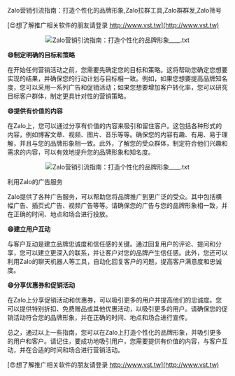Zalo营销引流指南：打造个性化的品牌形象,Zalo拉群工具,Zalo群群发,Zalo筛号

[😍想了解推广相关软件的朋友请登录 http://www.vst.tw](http://www.vst.tw)

 <center><img src="https://vst.tw/MP4/tuiguang/png/3.png" alt="Zalo营销引流指南：打造个性化的品牌形象____.txt"></center>

**😄制定明确的目标和策略**

在开始任何营销活动之前，您需要先确定您的目标和策略。这将帮助您确定您想要实现的结果，并确保您的行动计划与目标相一致。例如，如果您想要提高品牌知名度，您可以采用一系列广告和促销活动；如果您想要增加客户转化率，您可以研究目标客户群体，制定更具针对性的营销策略。

**😄提供有价值的内容**

在Zalo上，您可以通过分享有价值的内容来吸引和留住客户。这包括各种形式的内容，例如博客文章、视频、图片、音乐等等。确保您的内容有趣、有用、易于理解，并且与您的品牌形象相一致。此外，了解您的受众群体，制定符合他们兴趣和需求的内容，可以有效地提升您的品牌形象和知名度。

 <center><img src="https://vst.tw/MP4/tuiguang/png/2.png" alt="Zalo营销引流指南：打造个性化的品牌形象____.txt"></center>

利用Zalo的广告服务

Zalo提供了各种广告服务，可以帮助您将品牌推广到更广泛的受众。其中包括横幅广告、插页式广告、视频广告等等。请确保您的广告与您的品牌形象相一致，并在正确的时间、地点和场合进行投放。

**😄建立用户互动**

与客户互动是建立品牌忠诚度和信任感的关键。通过回复用户的评论、提问和分享，您可以建立更深入的联系，并让客户对您的品牌产生信任感。此外，您还可以利用Zalo的聊天机器人等工具，自动化回复客户的问题，提高客户满意度和忠诚度。

**😄分享优惠券和促销活动**

在Zalo上分享促销活动和优惠券，可以吸引更多的用户并提高他们的忠诚度。您可以提供特别折扣、免费赠品或其他优惠活动，以吸引更多的用户。请确保您的促销活动符合您的品牌形象，并在正确的时间、地点和场合进行宣传。

总之，通过以上一些指南，您可以在Zalo上打造个性化的品牌形象，并吸引更多的用户和客户。请记住，要成功地吸引用户，您需要提供有价值的内容，与客户互动，并在合适的时间和场合进行营销活动。

[😍想了解推广相关软件的朋友请登录 http://www.vst.tw](http://www.vst.tw)



